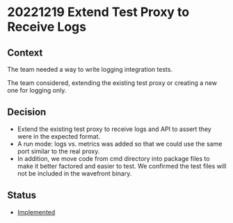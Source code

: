 # 20221219 Extend Test Proxy to Receive Logs

## Context
The team needed a way to write logging integration tests.

The team considered, extending the existing test proxy or creating a new one for logging only.

## Decision
* Extend the existing test proxy to receive logs and API to assert they were in the expected format.
* A run mode: logs vs. metrics was added so that we could use the same port similar to the real proxy. 
* In addition, we move code from cmd directory into package files to make it better factored and easier to test. We confirmed the test files will not be included in the wavefront binary.

## Status
* [Implemented](https://github.com/wavefrontHQ/observability-for-kubernetes/commit/b068ba72fad9caad8b0ae882657bc0f403a2a83d)
